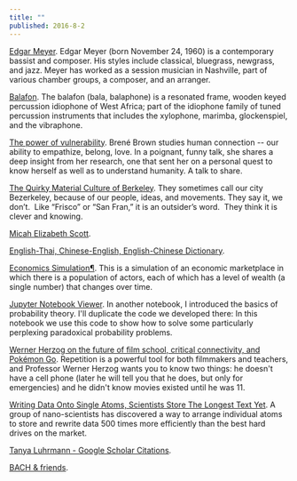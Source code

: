 ```yaml
---
title: ""
published: 2016-8-2
---
```


<a href="https://en.wikipedia.org/wiki/Edgar_Meyer" target="_blank">Edgar Meyer</a>. Edgar Meyer (born November 24, 1960) is a contemporary bassist and composer. His styles include classical, bluegrass, newgrass, and jazz. Meyer has worked as a session musician in Nashville, part of various chamber groups, a composer, and an arranger.


<a href="http://en.wikipedia.org/wiki/Balafon" target="_blank">Balafon</a>. The balafon (bala, balaphone) is a resonated frame, wooden keyed percussion idiophone of West Africa; part of the idiophone family of tuned percussion instruments that includes the xylophone, marimba, glockenspiel, and the vibraphone.


<a href="https://www.ted.com/talks/brene_brown_on_vulnerability?language=en" target="_blank">The power of vulnerability</a>. Brené Brown studies human connection -- our ability to empathize, belong, love. In a poignant, funny talk, she shares a deep insight from her research, one that sent her on a personal quest to know herself as well as to understand humanity. A talk to share.


<a href="http://quirkyberkeley.com/" target="_blank">The Quirky Material Culture of Berkeley</a>. They sometimes call our city Bezerkeley, because of our people, ideas, and movements. They say it, we don’t.  Like “Frisco” or “San Fran,” it is an outsider’s word.  They think it is clever and knowing.


<a href="http://www.misc.name" target="_blank">Micah Elizabeth Scott</a>. 


<a href="http://ce.linedict.com/dict.html#/cnen/home" target="_blank">English-Thai, Chinese-English, English-Chinese Dictionary</a>. 


<a href="http://nbviewer.jupyter.org/url/norvig.com/ipython/Economics.ipynb" target="_blank">Economics Simulation¶</a>. This is a simulation of an economic marketplace in which there is a population of actors, each of which has a level of wealth (a single number) that changes over time.


<a href="http://nbviewer.jupyter.org/url/norvig.com/ipython/ProbabilityParadox.ipynb" target="_blank">Jupyter Notebook Viewer</a>. In another notebook, I introduced the basics of probability theory. I'll duplicate the code we developed there:  In this notebook we use this code to show how to solve some particularly perplexing paradoxical probability problems.


<a href="http://www.theverge.com/2016/7/28/12312538/werner-herzog-interview-masterclass-lo-and-behold" target="_blank">Werner Herzog on the future of film school, critical connectivity, and Pokémon Go</a>. Repetition is a powerful tool for both filmmakers and teachers, and Professor Werner Herzog wants you to know two things: he doesn't have a cell phone (later he will tell you that he does, but only for emergencies) and he didn't know movies existed until he was 11.


<a href="http://www.wnyc.org/story/writing-data-onto-single-atoms-scientists-store-the-longest-text-yet/" target="_blank">Writing Data Onto Single Atoms, Scientists Store The Longest Text Yet</a>. A group of nano-scientists has discovered a way to arrange individual atoms to store and rewrite data 500 times more efficiently than the best hard drives on the market.


<a href="https://scholar.google.com/citations?user=4roW41YAAAAJ&hl=en&oi=sra" target="_blank">Tanya Luhrmann - Google Scholar Citations</a>. 


<a href="https://www.youtube.com/playlist?list=PLRH1YYHsBSdibKaY8PNwYAZTUEiZEwBBN" target="_blank">BACH & friends</a>. 













